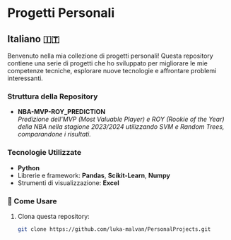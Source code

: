 # Progetti Personali

## Italiano 🇮🇹

Benvenuto nella mia collezione di progetti personali!
Questa repository contiene una serie di progetti che ho sviluppato per migliorare le mie competenze tecniche, esplorare nuove tecnologie e affrontare problemi interessanti.

### Struttura della Repository
- **NBA-MVP-ROY_PREDICTION**   
  _Predizione dell'MVP (Most Valuable Player) e ROY (Rookie of the Year) della NBA nella stagione 2023/2024 utilizzando SVM e Random Trees, comparandone i risultati._

### Tecnologie Utilizzate
- **Python**
- Librerie e framework: **Pandas**, **Scikit-Learn**, **Numpy**
- Strumenti di visualizzazione: **Excel**

### 📖 Come Usare
1. Clona questa repository:
   ```bash
   git clone https://github.com/luka-malvan/PersonalProjects.git
